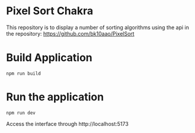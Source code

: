 # Pixel Sort Chakra
This repository is to display a number of sorting algorithms using the api in the repository: https://github.com/bk10aao/PixelSort

# Build Application

`npm run build`

# Run the application

`npm run dev`

Access the interface through http://localhost:5173
